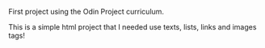 First project using the Odin Project curriculum.

This is a simple html project that I needed use texts, lists, links and images tags!
